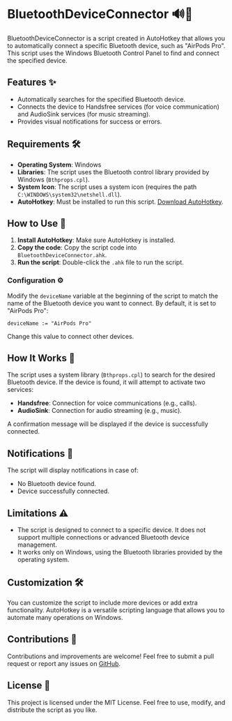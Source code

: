 # BluetoothDeviceConnector 🔊🔗

BluetoothDeviceConnector is a script created in AutoHotkey that allows you to automatically connect a specific Bluetooth device, such as "AirPods Pro". This script uses the Windows Bluetooth Control Panel to find and connect the specified device.

## Features ✨
- Automatically searches for the specified Bluetooth device.
- Connects the device to Handsfree services (for voice communication) and AudioSink services (for music streaming).
- Provides visual notifications for success or errors.

## Requirements 🛠️
- **Operating System**: Windows
- **Libraries**: The script uses the Bluetooth control library provided by Windows (`Bthprops.cpl`).
- **System Icon**: The script uses a system icon (requires the path `C:\WINDOWS\system32\netshell.dll`).
- **AutoHotkey**: Must be installed to run this script. [Download AutoHotkey](https://www.autohotkey.com/).

## How to Use 🚀
1. **Install AutoHotkey**: Make sure AutoHotkey is installed.
2. **Copy the code**: Copy the script code into `BluetoothDeviceConnector.ahk`.
3. **Run the script**: Double-click the `.ahk` file to run the script.

### Configuration ⚙️
Modify the `deviceName` variable at the beginning of the script to match the name of the Bluetooth device you want to connect. By default, it is set to "AirPods Pro":

```ahk
deviceName := "AirPods Pro"
```

Change this value to connect other devices.

## How It Works 🧠
The script uses a system library (`Bthprops.cpl`) to search for the desired Bluetooth device. If the device is found, it will attempt to activate two services:

- **Handsfree**: Connection for voice communications (e.g., calls).
- **AudioSink**: Connection for audio streaming (e.g., music).

A confirmation message will be displayed if the device is successfully connected.

## Notifications 🔔
The script will display notifications in case of:
- No Bluetooth device found.
- Device successfully connected.

## Limitations ⚠️
- The script is designed to connect to a specific device. It does not support multiple connections or advanced Bluetooth device management.
- It works only on Windows, using the Bluetooth libraries provided by the operating system.

## Customization 🛠️
You can customize the script to include more devices or add extra functionality. AutoHotkey is a versatile scripting language that allows you to automate many operations on Windows.

## Contributions 🤝
Contributions and improvements are welcome! Feel free to submit a pull request or report any issues on [GitHub](https://github.com/yourusername/BluetoothDeviceConnector).

## License 📜
This project is licensed under the MIT License. Feel free to use, modify, and distribute the script as you like.
